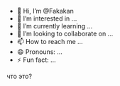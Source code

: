 - 👋 Hi, I’m @Fakakan
- 👀 I’m interested in ...
- 🌱 I’m currently learning ...
- 💞️ I’m looking to collaborate on ...
- 📫 How to reach me ...
- 😄 Pronouns: ...
- ⚡ Fun fact: ...

<!---
Fakakan/Fakakan is a ✨ special ✨ repository because its `README.md` (this file) appears on your GitHub profile.
You can click the Preview link to take a look at your changes.
--->
что это?

